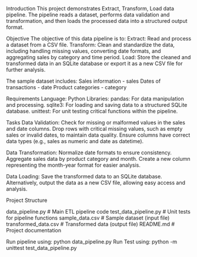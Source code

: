 Introduction
This project demonstrates Extract, Transform, Load data pipeline. The pipeline reads a dataset, performs data validation and transformation, and then loads the processed data into a structured output format. 

Objective
The objective of this data pipeline is to:
Extract: Read and process a dataset from a CSV file.
Transform: Clean and standardize the data, including handling missing values, converting date formats, and aggregating sales by category and time period.
Load: Store the cleaned and transformed data in an SQLite database or export it as a new CSV file for further analysis.

The sample dataset includes:
Sales information - sales
Dates of transactions - date
Product categories - category

Requirements
Language: Python
Libraries:
pandas: For data manipulation and processing.
sqlite3: For loading and saving data to a structured SQLite database.
unittest: For unit testing critical functions within the pipeline.

Tasks
Data Validation:
Check for missing or malformed values in the sales and date columns.
Drop rows with critical missing values, such as empty sales or invalid dates, to maintain data quality.
Ensure columns have correct data types (e.g., sales as numeric and date as datetime).

Data Transformation:
Normalize date formats to ensure consistency.
Aggregate sales data by product category and month.
Create a new column representing the month-year format for easier analysis.

Data Loading:
Save the transformed data to an SQLite database.
Alternatively, output the data as a new CSV file, allowing easy access and analysis.

Project Structure

data_pipeline.py         # Main ETL pipeline code
test_data_pipeline.py    # Unit tests for pipeline functions
sample_data.csv          # Sample dataset (input file)
transformed_data.csv     # Transformed data (output file)
README.md                # Project documentation

Run pipeline using: python data_pipeline.py
Run Test using: python -m unittest test_data_pipeline.py